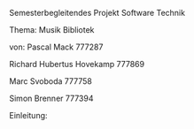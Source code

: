 Semesterbegleitendes Projekt 
Software Technik 

Thema: 
Musik Bibliotek 

von:
Pascal Mack 777287

Richard Hubertus Hovekamp 777869

Marc Svoboda 777758

Simon Brenner 777394


Einleitung: 
